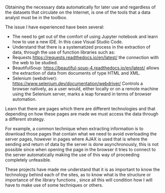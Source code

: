 


Obtaining the necessary data automatically for later use and regardless of the datasets that circulate on the Internet, is one of the tools that a data analyst must be in the toolbox.

The issue I have experienced have been several:

- The need to get out of the comfort of using Jupyter notebook and learn how to use a new IDE. In this case Visual Studio Code.
- Understand that there is a systematized process in the extraction of data, through the use of function libraries such as:
 - Requests https://requests.readthedocs.io/en/latest/ the connection with the web to be studied.
 - BeautifulSoup: https://beautiful-soup-4.readthedocs.io/en/latest/ allows the extraction of data from documents of type HTML and XML.
 - Selenium (webdriver): https://www.selenium.dev/documentation/webdriver/ Controls a browser natively, as a user would, either locally or on a remote machine using the Selenium server, marks a leap forward in terms of browser automation.

Learn that there are pages which there are different technologies and that depending on how these pages are made we must access the data through a different strategy.


For example, a common technique when extracting information is to download those pages that contain what we need to avoid overloading the server pages, 
however in pages where AJAX is used that is where the sending and return of data by the server is done asynchronously, this is not possible since 
when opening the page in the browser it tries to connect to the server automatically making the use of this way of proceeding completely unfeasible.

These projects have made me understand that it is as important to know  the technology behind each of the sites, as to know what is the structure 
or importance of the library functions , since all this will condition how I will have to make use of some techniques or others.





